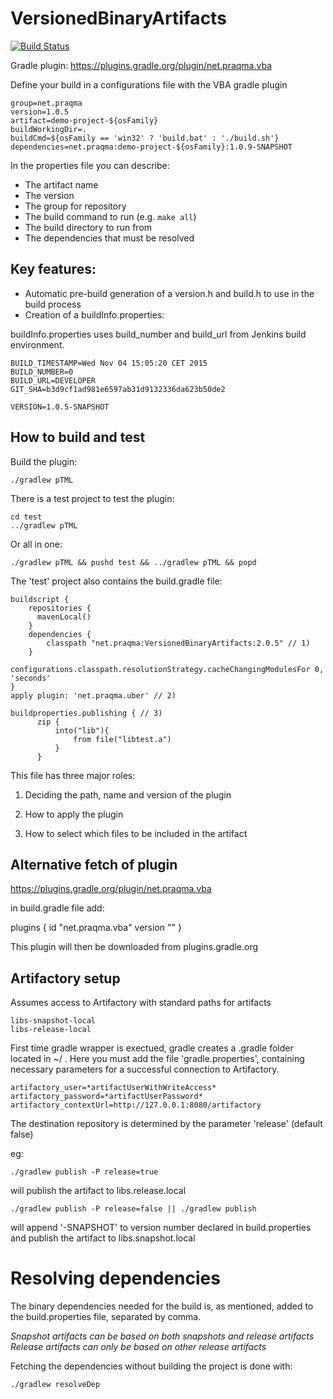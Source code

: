 # VersionedBinaryArtifacts

[![Build Status](https://travis-ci.org/Praqma/VersionedBinaryArtifacts.svg?branch=develop)](https://travis-ci.org/Praqma/VersionedBinaryArtifacts)

Gradle plugin: https://plugins.gradle.org/plugin/net.praqma.vba

Define your build in a configurations file with the VBA gradle plugin

````
group=net.praqma
version=1.0.5
artifact=demo-project-${osFamily}
buildWorkingDir=.
buildCmd=${osFamily == 'win32' ? 'build.bat' : './build.sh'}
dependencies=net.praqma:demo-project-${osFamily}:1.0.9-SNAPSHOT
````

In the properties file you can describe:

 - The artifact name
 - The version
 - The group for repository
 - The build command to run (e.g. `make all`)
 - The build directory to run from
 - The dependencies that must be resolved

## Key features:

 - Automatic pre-build generation of a version.h and build.h to use in the build process
 - Creation of a buildInfo.properties:

buildInfo.properties uses build_number and build_url from Jenkins build environment.

````
BUILD_TIMESTAMP=Wed Nov 04 15:05:20 CET 2015
BUILD_NUMBER=0
BUILD_URL=DEVELOPER
GIT_SHA=b3d9cf1ad981e6597ab31d9132336da623b50de2

VERSION=1.0.5-SNAPSHOT
````

## How to build and test

Build the plugin:

    ./gradlew pTML

There is a test project to test the plugin:

    cd test
    ../gradlew pTML

Or all in one:

    ./gradlew pTML && pushd test && ../gradlew pTML && popd



The 'test' project also contains the build.gradle file:

````
buildscript {
    repositories {
      mavenLocal()
    }
    dependencies {
        classpath "net.praqma:VersionedBinaryArtifacts:2.0.5" // 1)
    }
    configurations.classpath.resolutionStrategy.cacheChangingModulesFor 0, 'seconds'
}
apply plugin: 'net.praqma.uber' // 2)

buildproperties.publishing { // 3)
      zip {
          into("lib"){
              from file("libtest.a")
          }
      }
````

This file has three major roles:

1. Deciding the path, name and version of the plugin

2. How to apply the plugin

3. How to select which files to be included in the artifact

## Alternative fetch of plugin

https://plugins.gradle.org/plugin/net.praqma.vba

in build.gradle file add:

plugins {
  id "net.praqma.vba" version "<version>"
}

This plugin will then be downloaded from plugins.gradle.org

## Artifactory setup

Assumes access to Artifactory with standard paths for artifacts

````
libs-snapshot-local
libs-release-local
````
First time gradle wrapper is exectued, gradle creates a .gradle folder located in ~/ . Here you must add the file 'gradle.properties', containing necessary parameters for a successful connection to Artifactory.

 ````
artifactory_user=*artifactUserWithWriteAccess*
artifactory_password=*artifactUserPassword*
artifactory_contextUrl=http://127.0.0.1:8080/artifactory
 ````

The destination repository is determined by the parameter 'release' (default false)

eg:

````
./gradlew publish -P release=true
````
will publish the artifact to libs.release.local

````
./gradlew publish -P release=false || ./gradlew publish
````
will append '-SNAPSHOT' to version number declared in build.properties and publish the artifact to libs.snapshot.local

# Resolving dependencies
The binary dependencies needed for the build is, as mentioned, added to the build.properties file, separated by comma.  

_Snapshot artifacts can be based on both snapshots and release artifacts_
_Release artifacts can only be based on other release artifacts_  

Fetching the dependencies without building the project is done with:

`./gradlew resolveDep`
